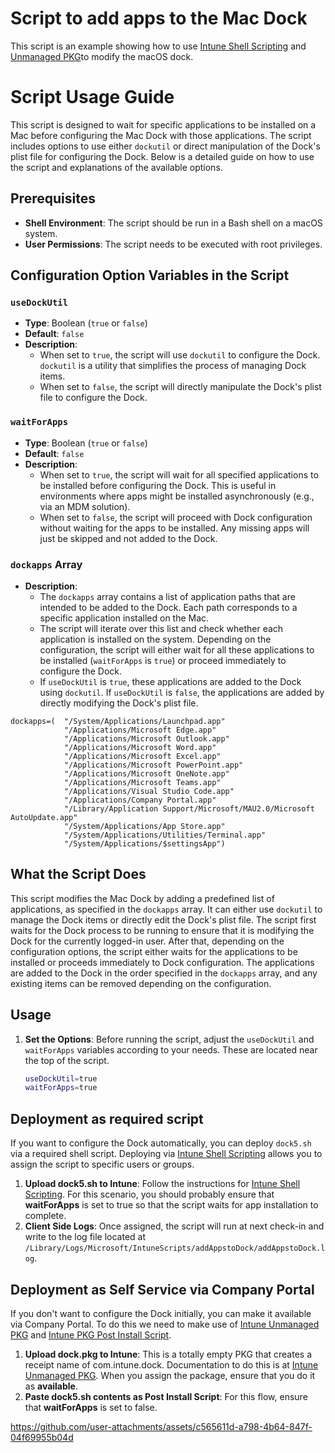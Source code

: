 # Script to add apps to the Mac Dock

This script is an example showing how to use [Intune Shell Scripting](https://docs.microsoft.com/en-us/mem/intune/apps/macos-shell-scripts) and [Unmanaged PKG](https://learn.microsoft.com/en-us/mem/intune/apps/macos-unmanaged-pkg)to modify the macOS dock.

# Script Usage Guide

This script is designed to wait for specific applications to be installed on a Mac before configuring the Mac Dock with those applications. The script includes options to use either `dockutil` or direct manipulation of the Dock's plist file for configuring the Dock. Below is a detailed guide on how to use the script and explanations of the available options.

## Prerequisites

- **Shell Environment**: The script should be run in a Bash shell on a macOS system.
- **User Permissions**: The script needs to be executed with root privileges.

## Configuration Option Variables in the Script

### `useDockUtil`

- **Type**: Boolean (`true` or `false`)
- **Default**: `false`
- **Description**: 
  - When set to `true`, the script will use `dockutil` to configure the Dock. `dockutil` is a utility that simplifies the process of managing Dock items.
  - When set to `false`, the script will directly manipulate the Dock's plist file to configure the Dock.

### `waitForApps`

- **Type**: Boolean (`true` or `false`)
- **Default**: `false`
- **Description**: 
  - When set to `true`, the script will wait for all specified applications to be installed before configuring the Dock. This is useful in environments where apps might be installed asynchronously (e.g., via an MDM solution).
  - When set to `false`, the script will proceed with Dock configuration without waiting for the apps to be installed. Any missing apps will just be skipped and not added to the Dock.

### `dockapps` Array

- **Description**:
  - The `dockapps` array contains a list of application paths that are intended to be added to the Dock. Each path corresponds to a specific application installed on the Mac.
  - The script will iterate over this list and check whether each application is installed on the system. Depending on the configuration, the script will either wait for all these applications to be installed (`waitForApps` is `true`) or proceed immediately to configure the Dock.
  - If `useDockUtil` is `true`, these applications are added to the Dock using `dockutil`. If `useDockUtil` is `false`, the applications are added by directly modifying the Dock's plist file.

```
dockapps=(  "/System/Applications/Launchpad.app"
            "/Applications/Microsoft Edge.app"
            "/Applications/Microsoft Outlook.app"
            "/Applications/Microsoft Word.app"
            "/Applications/Microsoft Excel.app"
            "/Applications/Microsoft PowerPoint.app"
            "/Applications/Microsoft OneNote.app"
            "/Applications/Microsoft Teams.app"
            "/Applications/Visual Studio Code.app"
            "/Applications/Company Portal.app"
            "/Library/Application Support/Microsoft/MAU2.0/Microsoft AutoUpdate.app"
            "/System/Applications/App Store.app"
            "/System/Applications/Utilities/Terminal.app"
            "/System/Applications/$settingsApp")
```

## What the Script Does

This script modifies the Mac Dock by adding a predefined list of applications, as specified in the `dockapps` array. It can either use `dockutil` to manage the Dock items or directly edit the Dock's plist file. The script first waits for the Dock process to be running to ensure that it is modifying the Dock for the currently logged-in user. After that, depending on the configuration options, the script either waits for the applications to be installed or proceeds immediately to Dock configuration. The applications are added to the Dock in the order specified in the `dockapps` array, and any existing items can be removed depending on the configuration.

## Usage

1. **Set the Options**: Before running the script, adjust the `useDockUtil` and `waitForApps` variables according to your needs. These are located near the top of the script.

   ```bash
   useDockUtil=true
   waitForApps=true

## Deployment as required script

If you want to configure the Dock automatically, you can deploy `dock5.sh` via a required shell script. Deploying via [Intune Shell Scripting](https://docs.microsoft.com/en-us/mem/intune/apps/macos-shell-scripts) allows you to assign the script to specific users or groups.

1. **Upload dock5.sh to Intune**: Follow the instructions for [Intune Shell Scripting](https://docs.microsoft.com/en-us/mem/intune/apps/macos-shell-scripts). For this scenario, you should probably ensure that **waitForApps** is set to true so that the script waits for app installation to complete.
2. **Client Side Logs**: Once assigned, the script will run at next check-in and write to the log file located at `/Library/Logs/Microsoft/IntuneScripts/addAppstoDock/addAppstoDock.log`.

## Deployment as Self Service via Company Portal

If you don't want to configure the Dock initially, you can make it available via Company Portal. To do this we need to make use of [Intune Unmanaged PKG](https://learn.microsoft.com/en-us/mem/intune/apps/macos-unmanaged-pkg) and [Intune PKG Post Install Script](https://learn.microsoft.com/en-us/mem/intune/apps/macos-unmanaged-pkg#step-2--program).

1. **Upload dock.pkg to Intune**: This is a totally empty PKG that creates a receipt name of com.intune.dock. Documentation to do this is at [Intune Unmanaged PKG](https://learn.microsoft.com/en-us/mem/intune/apps/macos-unmanaged-pkg). When you assign the package, ensure that you do it as **available**.
2. **Paste dock5.sh contents as Post Install Script**: For this flow, ensure that **waitForApps** is set to false.

https://github.com/user-attachments/assets/c565611d-a798-4b64-847f-04f69955b04d


